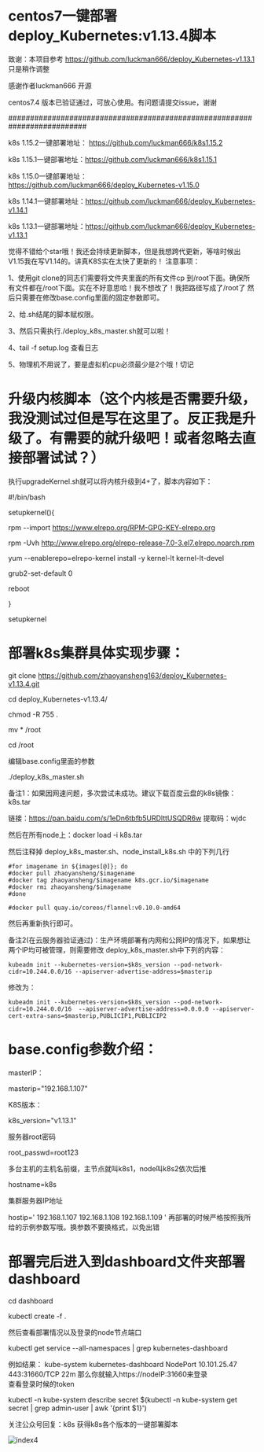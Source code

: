 # centos7一键部署deploy_Kubernetes:v1.13.4脚本


致谢：本项目参考 https://github.com/luckman666/deploy_Kubernetes-v1.13.1  只是稍作调整

感谢作者luckman666 开源

centos7.4 版本已验证通过，可放心使用。有问题请提交issue，谢谢


##########################################################################

k8s 1.15.2一键部署地址： https://github.com/luckman666/k8s1.15.2

k8s 1.15.1一键部署地址：https://github.com/luckman666/k8s1.15.1

k8s 1.15.0一键部署地址：https://github.com/luckman666/deploy_Kubernetes-v1.15.0

k8s 1.14.1一键部署地址：https://github.com/luckman666/deploy_Kubernetes-v1.14.1

k8s 1.13.1一键部署地址：https://github.com/luckman666/deploy_Kubernetes-v1.13.1

觉得不错给个star哦！我还会持续更新脚本，但是我想跨代更新，等啥时候出V1.15我在写V1.14的。讲真K8S实在太快了更新的！
注意事项：

1、使用git clone的同志们需要将文件夹里面的所有文件cp 到/root下面。确保所有文件都在/root下面。实在不好意思哈！我不想改了！我把路径写成了/root了
然后只需要在修改base.config里面的固定参数即可。

2、给.sh结尾的脚本赋权限。

3、然后只需执行./deploy_k8s_master.sh就可以啦！

4、tail -f setup.log 查看日志

5、物理机不用说了，要是虚拟机cpu必须最少是2个哦！切记


# 升级内核脚本（这个内核是否需要升级，我没测试过但是写在这里了。反正我是升级了。有需要的就升级吧！或者忽略去直接部署试试？）

执行upgradeKernel.sh就可以将内核升级到4+了，脚本内容如下：

#!/bin/bash

setupkernel(){

 rpm --import https://www.elrepo.org/RPM-GPG-KEY-elrepo.org

 rpm -Uvh http://www.elrepo.org/elrepo-release-7.0-3.el7.elrepo.noarch.rpm

 yum --enablerepo=elrepo-kernel install -y kernel-lt kernel-lt-devel

 grub2-set-default 0

 reboot

}

setupkernel

# 部署k8s集群具体实现步骤：

git clone https://github.com/zhaoyansheng163/deploy_Kubernetes-v1.13.4.git

cd deploy_Kubernetes-v1.13.4/

chmod -R 755 .

mv * /root

cd /root

编辑base.config里面的参数

./deploy_k8s_master.sh

备注1：如果因网速问题，多次尝试未成功。建议下载百度云盘的k8s镜像：k8s.tar  

链接：https://pan.baidu.com/s/1eDn6tbfb5URDlttUSQDR6w 
提取码：wjdc

然后在所有node上：docker load -i k8s.tar

然后注释掉 deploy_k8s_master.sh、node_install_k8s.sh  中的下列几行

	#for imagename in ${images[@]}; do
	#docker pull zhaoyansheng/$imagename
	#docker tag zhaoyansheng/$imagename k8s.gcr.io/$imagename
	#docker rmi zhaoyansheng/$imagename
	#done
	
	#docker pull quay.io/coreos/flannel:v0.10.0-amd64
然后再重新执行即可。

备注2(在云服务器验证通过)：生产环境部署有内网和公网IP的情况下，如果想让两个IP均可被管理，则需要修改 deploy_k8s_master.sh中下列的内容：

```
kubeadm init --kubernetes-version=$k8s_version --pod-network-cidr=10.244.0.0/16 --apiserver-advertise-address=$masterip
```

修改为：

```
kubeadm init --kubernetes-version=$k8s_version --pod-network-cidr=10.244.0.0/16  --apiserver-advertise-address=0.0.0.0 --apiserver-cert-extra-sans=$masterip,PUBLICIP1,PUBLICIP2
```




# base.config参数介绍：

masterIP：

masterip="192.168.1.107"

K8S版本：

k8s_version="v1.13.1"

服务器root密码

root_passwd=root123

多台主机的主机名前缀，主节点就叫k8s1，node叫k8s2依次后推

hostname=k8s

集群服务器IP地址

hostip='
192.168.1.107
192.168.1.108
192.168.1.109
'
再部署的时候严格按照我所给的示例参数写哦。换参数不要换格式，以免出错

# 部署完后进入到dashboard文件夹部署dashboard

cd dashboard

kubectl create -f .

然后查看部署情况以及登录的node节点端口

kubectl get service --all-namespaces | grep kubernetes-dashboard

例如结果：
kube-system   kubernetes-dashboard   NodePort    10.101.25.47   <none>        443:31660/TCP   22m
那么你就输入https://nodeIP:31660来登录
​	
查看登录时候的token

kubectl -n kube-system describe secret $(kubectl -n kube-system get secret | grep admin-user | awk '{print $1}')

关注公众号回复：k8s   获得k8s各个版本的一键部署脚本

![index4](https://github.com/luckman666/devops_kkit/blob/master/gzh.jpg)


